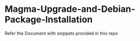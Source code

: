 # Magma-Upgrade-and-Debian-Package-Installation


Refer the Document with snippets provided in this repo
